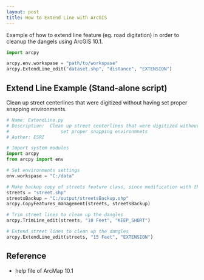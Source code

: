 ```yaml
---
layout: post
title: How to Extend Line with ArcGIS
---
```

Example of how to extend line feature (eg. road digitation) in order to cleanup the dangels using ArcGIS 10.1.

```python
import arcpy

arcpy.env.workspase = "path/to/workspase"
arcpy.ExtendLine_edit("dataset.shp", "distance", "EXTENSION")
```

## Extend Line Example (Stand-alone script)

Clean up street centerlines that were digitized without having set proper snapping environments.

```python
# Name: ExtendLine.py
# Description:  Clean up street centerlines that were digitized without having
#                   set proper snapping environmnets
# Author: ESRI

# Import system modules
import arcpy
from arcpy import env

# Set environments settings
env.workspase = "C:/data"

# Make backup copy of streets feature class, since modification with the Editing tools below is permanent
streets = "street.shp"
streetsBackup = "C:/output/streetsBackup.shp"
arcpy.CopyFeatures_management(streets, streetsBackup)

# Trim street lines to clean up the dangles
arcpy.TrimLine_edit(streets, "10 Feet", "KEEP_SHORT")

# Extend street lines to clean up the dangles
arcpy.ExtendLine_edit(streets, "15 Feet", "EXTENSION")
```

## Reference

- help file of ArcMap 10.1
